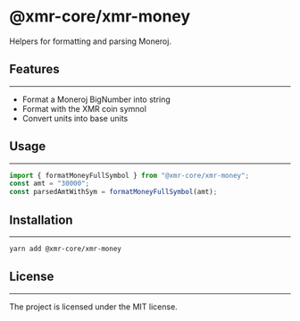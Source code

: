 # @xmr-core/xmr-money

Helpers for formatting and parsing Moneroj.

## Features

---

-   Format a Moneroj BigNumber into string
-   Format with the XMR coin symnol
-   Convert units into base units

## Usage

---

```ts
import { formatMoneyFullSymbol } from "@xmr-core/xmr-money";
const amt = "30000";
const parsedAmtWithSym = formatMoneyFullSymbol(amt);
```

## Installation

---

```sh
yarn add @xmr-core/xmr-money
```

## License

---

The project is licensed under the MIT license.
